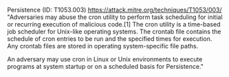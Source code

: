 Persistence (ID: T1053.003) https://attack.mitre.org/techniques/T1053/003/
"Adversaries may abuse the cron utility to perform task scheduling for initial or recurring execution of malicious code.[1] The cron utility is a time-based job scheduler for Unix-like operating systems. The crontab file contains the schedule of cron entries to be run and the specified times for execution. Any crontab files are stored in operating system-specific file paths.

An adversary may use cron in Linux or Unix environments to execute programs at system startup or on a scheduled basis for Persistence."





